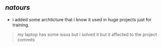 ## _natours_

- i added some archticture that i know it used in huge projects
  just for training.

> my laptop has some issus but i solved it but it affected to the project commits
